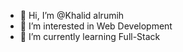 - 👋 Hi, I’m @Khalid alrumih
- 👀 I’m interested in Web Development
- 🌱 I’m currently learning Full-Stack

<!---
Kalrumih/Kalrumih is a ✨ special ✨ repository because its `README.md` (this file) appears on your GitHub profile.
You can click the Preview link to take a look at your changes.
--->
